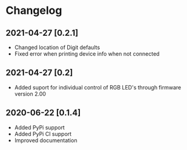 # Changelog

## 2021-04-27 [0.2.1]

- Changed location of Digit defaults
- Fixed error when printing device info when not connected

## 2021-04-27 [0.2]

- Added suport for individual control of RGB LED's through firmware version 2.00

## 2020-06-22 [0.1.4]

- Added PyPi support
- Added PyPi CI support
- Improved documentation